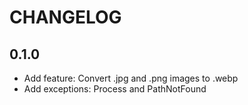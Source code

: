 # CHANGELOG

## 0.1.0

- Add feature: Convert .jpg and .png images to .webp
- Add exceptions: Process and PathNotFound
